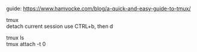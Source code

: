 guide: https://www.hamvocke.com/blog/a-quick-and-easy-guide-to-tmux/    


tmux  
detach current session use CTRL+b, then d  

tmux ls   
tmux attach -t 0  

